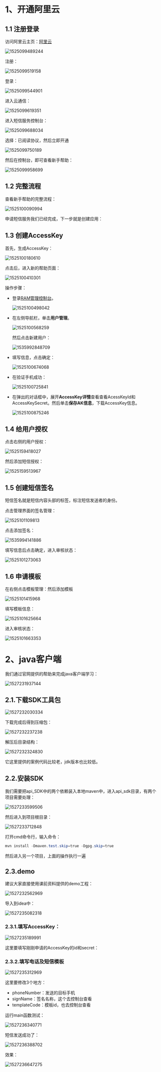 

# 1、开通阿里云

## 1.1 注册登录

访问阿里云主页：[阿里云](https://www.aliyun.com/)

![1525099489244](assets/1525099489244.png)

注册：

 ![1525099519158](assets/1525099519158.png)

登录：

 ![1525099544901](assets/1525099544901.png)

进入云通信：

 ![1525099619351](assets/1525099619351.png)

进入短信服务控制台：

![1525099688034](assets/1525099688034.png)



选择：已阅读协议，然后立即开通

![1525099750189](assets/1525099750189.png)



然后在控制台，即可查看新手帮助：

![1525099958699](assets/1525099958699.png)



## 1.2 完整流程

查看新手帮助的完整流程：

![1525100090994](assets/1525100090994.png)



申请短信服务我们已经完成，下一步就是创建应用：



## 1.3 创建AccessKey

首先，生成AccessKey：

 ![1525100180610](assets/1525100180610.png)

点击后，进入新的帮助页面：

 ![1525100410301](assets/1525100410301.png)

操作步骤：

- 登录[RAM管理控制台](https://ram.console.aliyun.com/)。

  ![1525100498042](assets/1525100498042.png)

- 在左侧导航栏，单击**用户管理**。

  ![1525100568259](assets/1525100568259.png)

  然后点击新建用户：

  ![1535992848709](assets/1535992848709.png)

- 填写信息，点击确定：

   ![1525100674068](assets/1525100674068.png)

- 在验证手机成功：

   ![1525100725841](assets/1525100725841.png)

- 在弹出的对话框中，展开**AccessKey详情**查看查看AcessKeyId和AccessKeySecret。然后单击**保存AK信息**，下载AccessKey信息。

   ![1525100875246](assets/1525100875246.png)

## 1.4 给用户授权

点击右侧的用户授权：

![1525159418027](assets/1525159418027.png)



然后添加短信授权：

![1525159513967](assets/1525159513967.png)



## 1.5 创建短信签名

短信签名就是短信内容头部的标签，标注短信发送者的身份。

点击管理界面的签名管理：

![1525101109813](assets/1525101109813.png)

点击添加签名：

![1535994141886](assets/1535994141886.png)



填写信息后点击确定，进入审核状态：

![1525101273063](assets/1525101273063.png)



## 1.6 申请模板

在右侧点击模板管理：然后添加模板

![1525101415968](assets/1525101415968.png)



填写模板信息：

 ![1525101625664](assets/1525101625664.png)



进入审核状态：

![1525101663353](assets/1525101663353.png)



# 2、java客户端

我们通过官网提供的帮助来完成java客户端学习：

 ![1527231937144](assets/1527231937144.png)

## 2.1.下载SDK工具包

![1527232030334](assets/1527232030334.png)

下载完成后得到压缩包：

 ![1527232237238](assets/1527232237238.png)

解压后目录结构：

![1527232324830](assets/1527232324830.png) 

它这里提供的案例代码比较老，jdk版本也比较低。

## 2.2.安装SDK

我们需要把api_SDK中的两个依赖装入本地maven中，进入api_sdk目录，有两个项目需要处理：

 ![1527233599506](assets/1527233599506.png)



然后进入到项目根目录：

 ![1527233712848](assets/1527233712848.png)

打开cmd命令行，输入命令：

```powershell
mvn install -Dmaven.test.skip=true -Dgpg.skip=true
```

然后进入另一个项目，上面的操作执行一遍

## 2.3.demo

建议大家直接使用课前资料提供的demo工程：

 ![1527232562969](assets/1527232562969.png)

导入到idea中：

 ![1527235082318](assets/1527235082318.png)

### 2.3.1.填写AccessKey：

![1527235189991](assets/1527235189991.png)

这里要填写刚刚申请的AccessKey的id和secret：

### 2.3.2.填写电话及短信模板

 ![1527235312969](assets/1527235312969.png)

这里要修改3个地方：

- phoneNumber：发送的目标手机
- signName：签名名称，这个去控制台查看
- templateCode：模板id，也去控制台查看

运行main函数测试：

 ![1527236340771](assets/1527236340771.png)

短信发送成功了：

![1527236388702](assets/1527236388702.png)

效果：

 ![1527236647275](assets/1527236647275.png)

